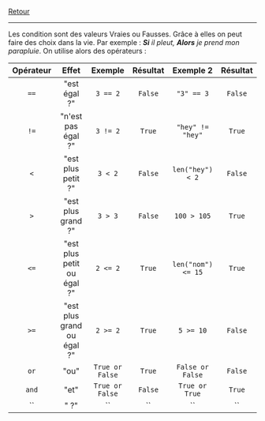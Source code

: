 [Retour](Summary)
___

Les condition sont des valeurs Vraies ou Fausses.
Grâce à elles on peut faire des choix dans la vie. Par exemple : ***Si** il pleut, **Alors** je prend mon parapluie*.
On utilise alors des opérateurs :

| Opérateur | Effet | Exemple | Résultat | Exemple 2 | Résultat |
| :--: | :--: | :--: | :--: | :--: | :--: |
| `==` | "est égal ?" | `3 == 2` | `False` | `"3" == 3` | `False` |
| `!=` | "n'est pas égal ?" | `3 != 2` | `True` | `"hey" != "hey"` | `True` |
| `<` | "est plus petit ?" | `3 < 2` | `False` | `len("hey") < 2` | `False` |
| `>` | "est plus grand ?" | `3 > 3` | `False` | `100 > 105` | `True` |
| `<=` | "est plus petit ou égal ?" | `2 <= 2` | `True` | `len("nom") <= 15` | `True` |
| `>=` | "est plus grand ou égal ?" | `2 >= 2` | `True` | `5 >= 10` | `False` |
| `or` | "ou" | `True or False` | `True` | `False or False` | `False` |
| `and` | "et" | `True or False` | `False` | `True or True` | `True` |
| `` | " ?" | `` | `` | `` | `` |
